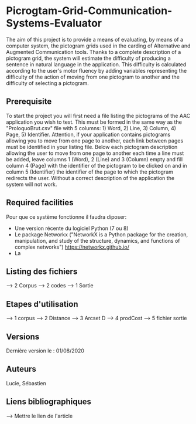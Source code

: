 # Picrogtam-Grid-Communication-Systems-Evaluator

The aim of this project is to provide a means of evaluating, by means of a computer system, the pictogram grids used in the carding of Alternative and Augmented Communication tools. Thanks to a complete description of a pictogram grid, the system will estimate the difficulty of producing a sentence in natural language in the application. This difficulty is calculated according to the user's motor fluency by adding variables representing the difficulty of the action of moving from one pictogram to another and the difficulty of selecting a pictogram. 

Prerequisite
-

To start the project you will first need a file listing the pictograms of the AAC application you wish to test. This must be formed in the same way as the "ProloquoBrut.csv" file with 5 columns: 1) Word, 2) Line, 3) Column, 4) Page, 5) Identifier. Attention, if your application contains pictograms allowing you to move from one page to another, each link between pages must be identified in your listing file. Below each pictogram description allowing the user to move from one page to another each time a line must be added, leave columns 1 (Word), 2 (Line) and 3 (Column) empty and fill column 4 (Page) with the identifier of the pictogram to be clicked on and in column 5 (Identifier) the identifier of the page to which the pictogram redirects the user. Without a correct description of the application the system will not work. 

Required facilities
-

Pour que ce système fonctionne il faudra diposer:
 * Une version récente du logiciel Python (7 ou 8)
 * Le package Networkx ("NetworkX is a Python package for the creation, manipulation, and study of the structure, dynamics, and functions of complex networks") https://networkx.github.io/
 * La 

Listing des fichiers
-


--> 2 Corpus 
--> 2 codes 
--> 1 Sortie 

Etapes d'utilisation
-


--> 1 corpus 
--> 2 Distance
--> 3 Arcset D
--> 4 prodCost
--> 5 fichier sortie 

Versions
-

Dernière version le : 01/08/2020

Auteurs 
-

Lucie, Sébastien

Liens bibliographiques
-

--> Mettre le lien de l'article 
